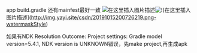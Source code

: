 ﻿

app
build.gradle
还有mainfest最好一致
![在这里插入图片描述](https://img-blog.csdnimg.cn/20191015200746501.png?x-oss-process=image/watermark,type_ZmFuZ3poZW5naGVpdGk,shadow_10,text_aHR0cHM6Ly9ibG9nLmNzZG4ubmV0L3dlaXhpbl80MzUzMTk0MA==,size_16,color_FFFFFF,t_70)![!\[](https://img-blog.csdnimg.cn/20191015201059327.png)在这里插入图片描述](http://img.yayi.site/csdn/20191015200726219.png-watermaskStyle)

如果有NDK Resolution Outcome: Project settings: Gradle model version=5.4.1, NDK version is UNKNOWN错误，先make project,再生成apk
